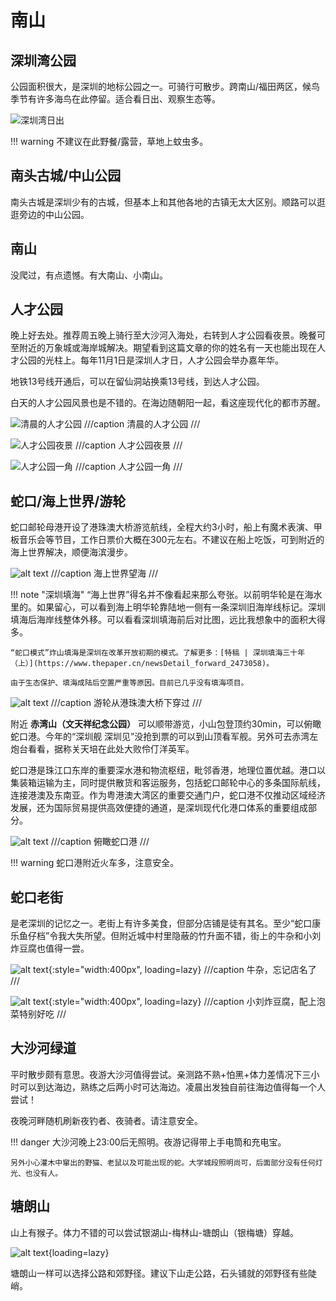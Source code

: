 
# 南山

## 深圳湾公园

公园面积很大，是深圳的地标公园之一。可骑行可散步。跨南山/福田两区，候鸟季节有许多海鸟在此停留。适合看日出、观察生态等。

![深圳湾日出](images/深圳湾日出.jpg)

!!! warning
    不建议在此野餐/露营，草地上蚊虫多。

## 南头古城/中山公园

南头古城是深圳少有的古城，但基本上和其他各地的古镇无太大区别。顺路可以逛逛旁边的中山公园。

## 南山

没爬过，有点遗憾。有大南山、小南山。

## 人才公园

晚上好去处。推荐周五晚上骑行至大沙河入海处，右转到人才公园看夜景。晚餐可至附近的万象城或海岸城解决。期望看到这篇文章的你的姓名有一天也能出现在人才公园的光柱上。每年11月1日是深圳人才日，人才公园会举办嘉年华。

地铁13号线开通后，可以在留仙洞站换乘13号线，到达人才公园。

白天的人才公园风景也是不错的。在海边随朝阳一起，看这座现代化的都市苏醒。

![清晨的人才公园](images/白天人才公园.jpg)
///caption
清晨的人才公园
///

![人才公园夜景](images/人才公园夜景.jpg)
///caption
人才公园夜景
///

![人才公园一角](images/人才公园一角.jpg)
///caption
人才公园一角
///
## 蛇口/海上世界/游轮

蛇口邮轮母港开设了港珠澳大桥游览航线，全程大约3小时，船上有魔术表演、甲板音乐会等节目，工作日票价大概在300元左右。不建议在船上吃饭，可到附近的海上世界解决，顺便海滨漫步。

![alt text](images/海上世界_海.jpg)
///caption
海上世界望海
///

!!! note "深圳填海"
    “海上世界”得名并不像看起来那么夸张。以前明华轮是在海水里的。如果留心，可以看到海上明华轮靠陆地一侧有一条深圳旧海岸线标记。深圳填海后海岸线整体外移。可以看看深圳填海前后对比图，远比我想象中的面积大得多。

    “蛇口模式”炸山填海是深圳在改革开放初期的模式。了解更多：[特稿 | 深圳填海三十年（上）](https://www.thepaper.cn/newsDetail_forward_2473058)。

    由于生态保护、填海成陆后空置严重等原因。目前已几乎没有填海项目。

![alt text](images/港珠澳大桥.jpg)
///caption
游轮从港珠澳大桥下穿过
///

附近 **赤湾山（文天祥纪念公园）** 可以顺带游览，小山包登顶约30min，可以俯瞰蛇口港。今年的“深圳舰 深圳见”没抢到票的可以到山顶看军舰。另外可去赤湾左炮台看看，据称关天培在此处大败伶仃洋英军。

蛇口港是珠江口东岸的重要深水港和物流枢纽，毗邻香港，地理位置优越。港口以集装箱运输为主，同时提供散货和客运服务，包括蛇口邮轮中心的多条国际航线，连接港澳及东南亚。作为粤港澳大湾区的重要交通门户，蛇口港不仅推动区域经济发展，还为国际贸易提供高效便捷的通道，是深圳现代化港口体系的重要组成部分。

![alt text](images/俯瞰蛇口港.jpg)
///caption
俯瞰蛇口港
///

!!! warning
    蛇口港附近火车多，注意安全。

## 蛇口老街

是老深圳的记忆之一。老街上有许多美食，但部分店铺是徒有其名。至少“蛇口康乐鱼仔档”令我大失所望。但附近城中村里隐蔽的竹升面不错，街上的牛杂和小刘炸豆腐也值得一尝。

![alt text](images/蛇口牛杂.jpg){:style="width:400px", loading=lazy}
///caption
牛杂，忘记店名了
///

![alt text](images/小刘炸豆腐.jpg){:style="width:400px", loading=lazy}
///caption
小刘炸豆腐，配上泡菜特别好吃
///

## 大沙河绿道

平时散步颇有意思。夜游大沙河值得尝试。亲测路不熟+怕黑+体力差情况下三小时可以到达海边，熟练之后两小时可达海边。凌晨出发独自前往海边值得每一个人尝试！

夜晚河畔随机刷新夜钓者、夜骑者。请注意安全。

!!! danger
    大沙河晚上23:00后无照明。夜游记得带上手电筒和充电宝。
    
    另外小心灌木中窜出的野猫、老鼠以及可能出现的蛇。大学城段照明尚可，后面部分没有任何灯光、也没有人。

## 塘朗山

山上有猴子。体力不错的可以尝试银湖山-梅林山-塘朗山（银梅塘）穿越。

![alt text](images/塘朗山猴子.jpg){loading=lazy}

塘朗山一样可以选择公路和郊野径。建议下山走公路，石头铺就的郊野径有些陡峭。